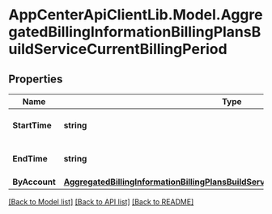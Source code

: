 # AppCenterApiClientLib.Model.AggregatedBillingInformationBillingPlansBuildServiceCurrentBillingPeriod
## Properties

Name | Type | Description | Notes
------------ | ------------- | ------------- | -------------
**StartTime** | **string** | Inclusive start of the period | [optional] 
**EndTime** | **string** | Exclusive end of the period. | [optional] 
**ByAccount** | [**AggregatedBillingInformationBillingPlansBuildServiceCurrentBillingPeriodByAccount**](AggregatedBillingInformationBillingPlansBuildServiceCurrentBillingPeriodByAccount.md) |  | [optional] 

[[Back to Model list]](../README.md#documentation-for-models) [[Back to API list]](../README.md#documentation-for-api-endpoints) [[Back to README]](../README.md)

